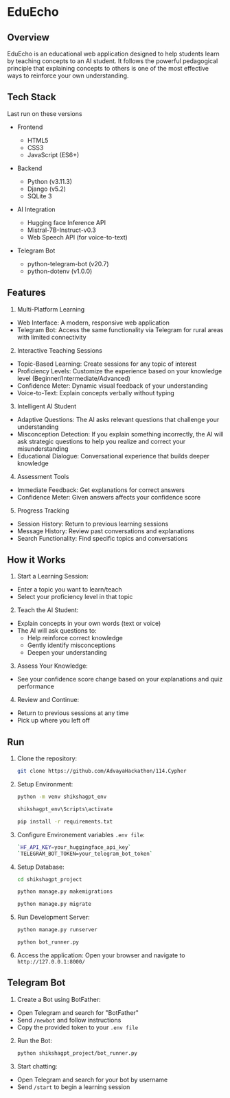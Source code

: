 # EduEcho

## Overview

EduEcho is an educational web application designed to help students learn by teaching concepts to an AI student. It follows the powerful pedagogical principle that explaining concepts to others is one of the most effective ways to reinforce your own understanding.

## Tech Stack

Last run on these versions

- Frontend
  - HTML5
  - CSS3
  - JavaScript (ES6+)

- Backend
  - Python (v3.11.3)
  - Django (v5.2)
  - SQLite 3

- AI Integration
  - Hugging face Inference API
  - Mistral-7B-Instruct-v0.3
  - Web Speech API (for voice-to-text)

- Telegram Bot
  - python-telegram-bot (v20.7)
  - python-dotenv (v1.0.0)

## Features

1. Multi-Platform Learning

  * Web Interface: A modern, responsive web application
  * Telegram Bot: Access the same functionality via Telegram for rural areas with limited connectivity

2. Interactive Teaching Sessions

  * Topic-Based Learning: Create sessions for any topic of interest
  * Proficiency Levels: Customize the experience based on your knowledge level (Beginner/Intermediate/Advanced)
  * Confidence Meter: Dynamic visual feedback of your understanding
  * Voice-to-Text: Explain concepts verbally without typing

3. Intelligent AI Student

  * Adaptive Questions: The AI asks relevant questions that challenge your understanding
  * Misconception Detection: If you explain something incorrectly, the AI will ask strategic questions to help you realize and correct your misunderstanding
  * Educational Dialogue: Conversational experience that builds deeper knowledge

4. Assessment Tools

  * Immediate Feedback: Get explanations for correct answers
  * Confidence Meter: Given answers affects your confidence score

5. Progress Tracking

  * Session History: Return to previous learning sessions
  * Message History: Review past conversations and explanations
  * Search Functionality: Find specific topics and conversations

## How it Works

1. Start a Learning Session:

  * Enter a topic you want to learn/teach
  * Select your proficiency level in that topic


2. Teach the AI Student:

  * Explain concepts in your own words (text or voice)
  * The AI will ask questions to:
    * Help reinforce correct knowledge
    * Gently identify misconceptions
    * Deepen your understanding

3. Assess Your Knowledge:

  * See your confidence score change based on your explanations and quiz performance


4. Review and Continue:

  * Return to previous sessions at any time
  * Pick up where you left off

## Run

1. Clone the repository:

   ```bash
   git clone https://github.com/AdvayaHackathon/114.Cypher

2. Setup Environment:

   ```bash
   python -m venv shikshagpt_env

   shikshagpt_env\Scripts\activate

   pip install -r requirements.txt

3. Configure Environement variables `.env file`:

   ```bash
   `HF_API_KEY=your_huggingface_api_key`
   `TELEGRAM_BOT_TOKEN=your_telegram_bot_token`

4. Setup Database:

   ```bash
   cd shikshagpt_project

   python manage.py makemigrations

   python manage.py migrate

5. Run Development Server:

   ```bash
   python manage.py runserver

   python bot_runner.py

6. Access the application: Open your browser and navigate to `http://127.0.0.1:8000/`

## Telegram Bot

1. Create a Bot using BotFather:

  * Open Telegram and search for "BotFather"
  * Send `/newbot` and follow instructions
  * Copy the provided token to your `.env file`

2. Run the Bot:

   ```bash
   python shikshagpt_project/bot_runner.py

3. Start chatting:

  * Open Telegram and search for your bot by username
  * Send `/start` to begin a learning session
